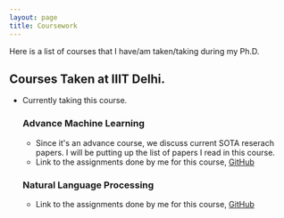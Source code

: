 ```yaml
---
layout: page
title: Coursework
---
```


Here is a list of courses that I have/am taken/taking during my Ph.D. 

## Courses Taken at IIIT Delhi.


+ Currently taking this course.
  
    ### Advance Machine Learning
    + Since it's an advance course, we discuss current SOTA reserach papers. I will be putting up the list of papers I read in this course.
    + Link to the assignments done by me for this course, [GitHub](https://github.com/raotnameh/AML_Course)

    ### Natural Language Processing
    
    + Link to the assignments done by me for this course, [GitHub](https://github.com/raotnameh/NLP_LECTURE)

<!-- 
## Teaching Assistantship at IIIT Delhi -->


<!---## Courses Taken in Personal Time
#### (Ongoing) [Probablistic Machine Learning, Tübingen Machine Learning](https://www.youtube.com/playlist?list=PL05umP7R6ij1tHaOFY96m5uX3J21a6yNd)

#### [Mathematics of Machine Learning Summer School](http://mathofml.cs.washington.edu/) (Ongoing) -->
